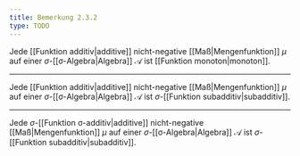 ```yaml
---
title: Bemerkung 2.3.2
type: TODO
---
```


Jede [[Funktion additiv|additive]] nicht-negative [[Maß|Mengenfunktion]] $\mu$ auf einer $\sigma$-[[σ-Algebra|Algebra]] $\mathcal{A}$ ist [[Funktion monoton|monoton]].

---

Jede [[Funktion additiv|additive]] nicht-negative [[Maß|Mengenfunktion]] $\mu$ auf einer $\sigma$-[[σ-Algebra|Algebra]] $\mathcal{A}$ ist $\sigma$-[[Funktion subadditiv|subadditiv]].

---

Jede $\sigma$-[[Funktion σ-additiv|additive]] nicht-negative [[Maß|Mengenfunktion]] $\mu$ auf einer $\sigma$-[[σ-Algebra|Algebra]] $\mathcal{A}$ ist $\sigma$-[[Funktion subadditiv|subadditiv]].